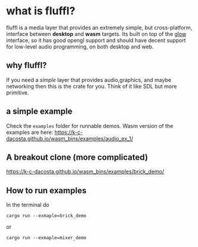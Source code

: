 # what is fluffl?
fluffl is a media layer that  provides an extremely simple, but cross-platform, interface between **desktop** and **wasm** targets.
Its built on top of the <a href="https://github.com/grovesNL/glow">glow</a> interface, so it has good opengl support and should have
decent support for low-level audio programming, on both desktop and web.

## why fluffl? 
If you need a *simple* layer that provides audio,graphics, and maybe networking then this is the crate for you. 
Think of it like SDL but more primitive. 

## a simple example
Check the `examples` folder for runnable demos.
Wasm version of the examples are here: https://k-c-dacosta.github.io/wasm_bins/examples/audio_ex_1/

## A breakout clone (more complicated)
https://k-c-dacosta.github.io/wasm_bins/examples/brick_demo/

## How to run examples
In the terminal do

```
cargo run --exmaple=brick_demo
``` 
or 

```
cargo run --exmaple=mixer_demo
```